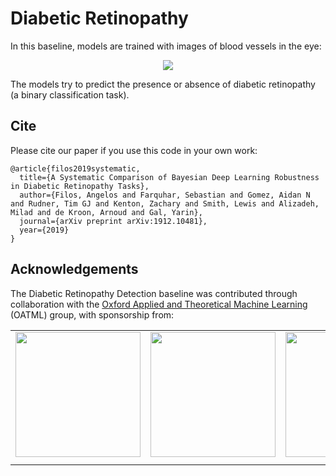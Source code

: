 # Diabetic Retinopathy

In this baseline, models are trained with images of blood vessels in the eye:

<p align="center">
    <img src="http://www.cs.ox.ac.uk/people/angelos.filos/assets/bdl-benchmarks/samples.png" >
</p>

The models try to predict the presence or absence of diabetic retinopathy (a binary classification task).

## Cite

Please cite our paper if you use this code in your own work:

```
@article{filos2019systematic,
  title={A Systematic Comparison of Bayesian Deep Learning Robustness in Diabetic Retinopathy Tasks},
  author={Filos, Angelos and Farquhar, Sebastian and Gomez, Aidan N and Rudner, Tim GJ and Kenton, Zachary and Smith, Lewis and Alizadeh, Milad and de Kroon, Arnoud and Gal, Yarin},
  journal={arXiv preprint arXiv:1912.10481},
  year={2019}
}
```

## Acknowledgements

The Diabetic Retinopathy Detection baseline was contributed through collaboration with the [Oxford Applied and Theoretical Machine Learning](http://oatml.cs.ox.ac.uk/) (OATML) group, with sponsorship from:

<table align="center">
    <tr>
        <td><img src="https://github.com/OATML/bdl-benchmarks/blob/alpha/assets/intel.png" style="float: left; width: 200px; margin-right: 1%; margin-bottom: 0.5em; margin-top: 0.0em"></td>
        <td><img src="https://github.com/OATML/bdl-benchmarks/blob/alpha/assets/oatml.png" style="float: left; width: 200px; margin-right: 1%; margin-bottom: 0.5em; margin-top: 0.0em"></td>
        <td><img src="https://github.com/OATML/bdl-benchmarks/blob/alpha/assets/oxcs.png" style="float: left; width: 200px; margin-right: 1%; margin-bottom: 0.5em; margin-top: 0.0em"></td>
        <td><img src="https://github.com/OATML/bdl-benchmarks/blob/alpha/assets/turing.png" style="float: left; width: 200px; margin-right: 1%; margin-bottom: 0.5em; margin-top: 0.0em"></td>
    </tr>
</table>
